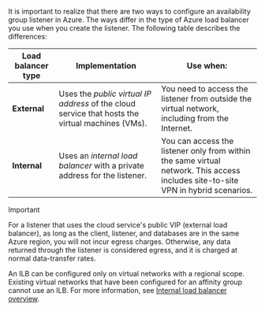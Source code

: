It is important to realize that there are two ways to configure an availability group listener in Azure. The ways differ in the type of Azure load balancer you use when you create the listener. The following table describes the differences:

| Load balancer type | Implementation | Use when: |
| --- | --- | --- |
| **External** |Uses the *public virtual IP address* of the cloud service that hosts the virtual machines (VMs). |You need to access the listener from outside the virtual network, including from the Internet. |
| **Internal** |Uses an *internal load balancer* with a private address for the listener. |You can access the listener only from within the same virtual network. This access includes site-to-site VPN in hybrid scenarios. |

> [!IMPORTANT]
> For a listener that uses the cloud service's public VIP (external load balancer), as long as the client, listener, and databases are in the same Azure region, you will not incur egress charges. Otherwise, any data returned through the listener is considered egress, and it is charged at normal data-transfer rates. 
> 
> 

An ILB can be configured only on virtual networks with a regional scope. Existing virtual networks that have been configured for an affinity group cannot use an ILB. For more information, see [Internal load balancer overview](../articles/load-balancer/load-balancer-internal-overview.md).

